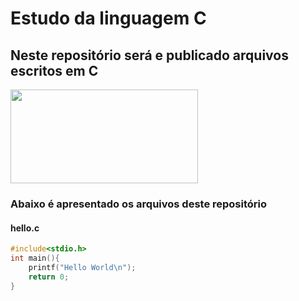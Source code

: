 # Estudo da linguagem C
## Neste repositório será e publicado arquivos escritos em  C

<img src="https://giovanidacruz.com.br/wp-content/uploads/2022/11/C-programming-1024x530-1.jpg" height="150" width="300">

### Abaixo é apresentado os arquivos deste repositório

#### hello.c

```c
#include<stdio.h>
int main(){    
    printf("Hello World\n");
    return 0;
}
```
